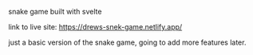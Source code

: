 snake game built with svelte

link to live site: https://drews-snek-game.netlify.app/

just a basic version of the snake game, going to add more features later.
